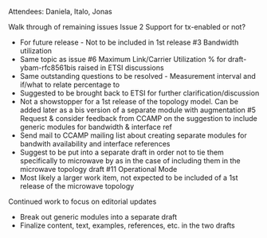 Attendees: Daniela, Italo, Jonas

Walk through of remaining issues
Issue 2 Support for tx-enabled or not?
- For future release - Not to be included in 1st release
#3 Bandwidth utilization
- Same topic as issue #6 Maximum Link/Carrier Utilization % for draft-ybam-rfc8561bis raised in ETSI discussions
- Same outstanding questions to be resolved - Measurement interval and if/what to relate percentage to
- Suggested to be brought back to ETSI for further clarification/discussion
- Not a showstopper for a 1st release of the topology model. Can be added later as a bis version of a separate module with augmentation
#5 Request & consider feedback from CCAMP on the suggestion to include generic modules for bandwidth & interface ref
- Send mail to CCAMP mailing list about creating separate modules for bandwith availability and interface references
- Suggest to be put into a separate draft in order not to tie them specifically to microwave by as in the case of including them in the microwave topology draft
#11 Operational Mode
- Most likely a larger work item, not expected to be included of a 1st release of the microwave topology 

Continued work to focus on editorial updates
- Break out generic modules into a separate draft
- Finalize content, text, examples, references, etc. in the two drafts
